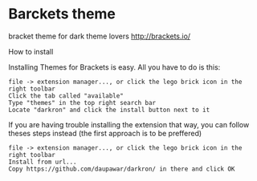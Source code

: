 # Barckets theme
bracket theme for dark theme lovers http://brackets.io/

How to install

Installing Themes for Brackets is easy. All you have to do is this:

    file -> extension manager..., or click the lego brick icon in the right toolbar
    Click the tab called "available"
    Type "themes" in the top right search bar
    Locate "darkron" and click the install button next to it

If you are having trouble installing the extension that way, you can follow theses steps instead (the first approach is to be preffered)

    file -> extension manager..., or click the lego brick icon in the right toolbar
    Install from url...
    Copy https://github.com/daupawar/darkron/ in there and click OK
    
